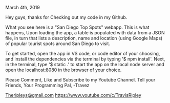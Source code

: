 March 4th, 2019

Hey guys, thanks for Checking out my code in my Github.

What you see here is a "San Diego Top Spots" webapp.
This is what happens, Upon loading the app, a table is populated with data from a JSON file, in turn that lists a description, name and location (using Google Maps) of popular tourist spots around San Diego to visit.

To get started, open the app in VS code, or code editor of your choosing, and install the dependencies via the terminal by typing '$ npm install'. Next, in the terminal, type '$ static .' to start the app on the local node server and open the localhost:8080 in the browser of your choice.

Please Comment, Like and Subscribe to my Youtube Channel. 
Tell your Friends,
Your Programming Pal,
-Travez

Theripleys@gmail.com
https://www.youtube.com/c/TravisRipley